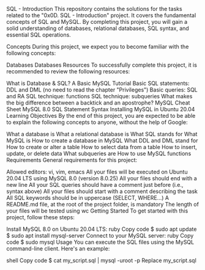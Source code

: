 SQL - Introduction This repository contains the solutions for the tasks related to the "0x0D. SQL - Introduction" project. It covers the fundamental concepts of SQL and MySQL. By completing this project, you will gain a solid understanding of databases, relational databases, SQL syntax, and essential SQL operations.

Concepts During this project, we expect you to become familiar with the following concepts:

Databases Databases Resources To successfully complete this project, it is recommended to review the following resources:

What is Database & SQL? A Basic MySQL Tutorial Basic SQL statements: DDL and DML (no need to read the chapter "Privileges") Basic queries: SQL and RA SQL technique: functions SQL technique: subqueries What makes the big difference between a backtick and an apostrophe? MySQL Cheat Sheet MySQL 8.0 SQL Statement Syntax Installing MySQL in Ubuntu 20.04 Learning Objectives By the end of this project, you are expected to be able to explain the following concepts to anyone, without the help of Google:

What a database is What a relational database is What SQL stands for What MySQL is How to create a database in MySQL What DDL and DML stand for How to create or alter a table How to select data from a table How to insert, update, or delete data What subqueries are How to use MySQL functions Requirements General requirements for this project:

Allowed editors: vi, vim, emacs All your files will be executed on Ubuntu 20.04 LTS using MySQL 8.0 (version 8.0.25) All your files should end with a new line All your SQL queries should have a comment just before (i.e., syntax above) All your files should start with a comment describing the task All SQL keywords should be in uppercase (SELECT, WHERE...) A README.md file, at the root of the project folder, is mandatory The length of your files will be tested using wc Getting Started To get started with this project, follow these steps:

Install MySQL 8.0 on Ubuntu 20.04 LTS: ruby Copy code $ sudo apt update $ sudo apt install mysql-server Connect to your MySQL server: ruby Copy code $ sudo mysql Usage You can execute the SQL files using the MySQL command-line client. Here's an example:

shell Copy code $ cat my_script.sql | mysql -uroot -p Replace my_script.sql
